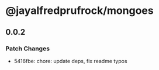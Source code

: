 # @jayalfredprufrock/mongoes

## 0.0.2

### Patch Changes

-   5416fbe: chore: update deps, fix readme typos
